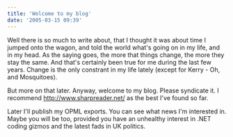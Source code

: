 ```yaml
---
title: 'Welcome to my blog'
date: '2005-03-15 09:39'
---
```


Well there is so much to write about, that I thought it was about time I jumped
onto the wagon, and told the world what's going on in my life, and in my head.
As the saying goes, the more that things change, the more they stay the same.
And that's certainly been true for me during the last few years. Change is the
only constrant in my life lately (except for Kerry - Oh, and Mosquitoes).

But more on that later. Anyway, welcome to my blog. Please syndicate it. I
recommend <http://www.sharpreader.net/> as the best I've found so far.

Later I'll publish my OPML exports. You can see what news I'm interested in.
Maybe you will be too, provided you have an unhealthy interest in .NET coding
gizmos and the latest fads in UK politics.

